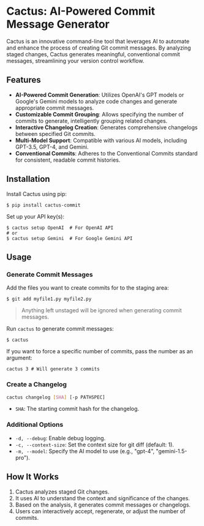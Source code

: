 # Cactus: AI-Powered Commit Message Generator

Cactus is an innovative command-line tool that leverages AI to automate and enhance the process of creating Git commit messages. By analyzing staged changes, Cactus generates meaningful, conventional commit messages, streamlining your version control workflow.

## Features

- **AI-Powered Commit Generation**: Utilizes OpenAI's GPT models or Google's Gemini models to analyze code changes and generate appropriate commit messages.
- **Customizable Commit Grouping**: Allows specifying the number of commits to generate, intelligently grouping related changes.
- **Interactive Changelog Creation**: Generates comprehensive changelogs between specified Git commits.
- **Multi-Model Support**: Compatible with various AI models, including GPT-3.5, GPT-4, and Gemini.
- **Conventional Commits**: Adheres to the Conventional Commits standard for consistent, readable commit histories.

## Installation

Install Cactus using pip:

```shell
$ pip install cactus-commit
```

Set up your API key(s):

```shell
$ cactus setup OpenAI  # For OpenAI API
# or
$ cactus setup Gemini  # For Google Gemini API
```

## Usage

### Generate Commit Messages

Add the files you want to create commits for to the staging area:

```shell
$ git add myfile1.py myfile2.py
```
> Anything left unstaged will be ignored when generating commit messages.

Run `cactus` to generate commit messages:

```shell
$ cactus
```

If you want to force a specific number of commits, pass the number as an argument:

```shell
cactus 3 # Will generate 3 commits
```

### Create a Changelog

```sh
cactus changelog [SHA] [-p PATHSPEC]
```
- `SHA`: The starting commit hash for the changelog.

### Additional Options

- `-d, --debug`: Enable debug logging.
- `-c, --context-size`: Set the context size for git diff (default: 1).
- `-m, --model`: Specify the AI model to use (e.g., "gpt-4", "gemini-1.5-pro").

## How It Works

1. Cactus analyzes staged Git changes.
2. It uses AI to understand the context and significance of the changes.
3. Based on the analysis, it generates commit messages or changelogs.
4. Users can interactively accept, regenerate, or adjust the number of commits.
